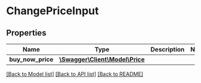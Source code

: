 # ChangePriceInput

## Properties
Name | Type | Description | Notes
------------ | ------------- | ------------- | -------------
**buy_now_price** | [**\Swagger\Client\Model\Price**](Price.md) |  | 

[[Back to Model list]](../../README.md#documentation-for-models) [[Back to API list]](../../README.md#documentation-for-api-endpoints) [[Back to README]](../../README.md)

